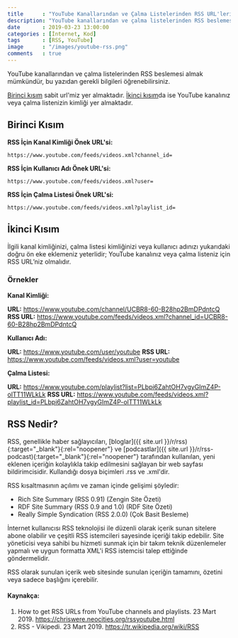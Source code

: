 ```yaml
---
title      : "YouTube Kanallarından ve Çalma Listelerinden RSS URL'leri Nasıl Alabilirsiniz?"
description: "YouTube kanallarından ve çalma listelerinden RSS beslemesi almak mümkündür, bu yazıdan gerekli bilgileri öğrenebilirsiniz."
date       : 2019-03-23 13:00:00
categories : [İnternet, Kod]
tags       : [RSS, YouTube]
image      : "/images/youtube-rss.png"
comments   : true
---
```


YouTube kanallarından ve çalma listelerinden RSS beslemesi almak mümkündür, bu yazıdan gerekli bilgileri öğrenebilirsiniz.

[Birinci kısım](https://ahmetcadirci.com.tr/2019/youtube-rss/#birinci-kısım) sabit url'miz yer almaktadır. [İkinci kısım](https://ahmetcadirci.com.tr/2019/youtube-rss/#i̇kinci-kısım)da ise YouTube kanalınız veya çalma listenizin kimliği yer almaktadır.

## Birinci Kısım

**RSS İçin Kanal Kimliği Önek URL'si:**

`https://www.youtube.com/feeds/videos.xml?channel_id=`

**RSS İçin Kullanıcı Adı Önek URL'si:**

`https://www.youtube.com/feeds/videos.xml?user=`

**RSS İçin Çalma Listesi Önek URL'si:**

`https://www.youtube.com/feeds/videos.xml?playlist_id=`

## İkinci Kısım

İlgili kanal kimliğinizi, çalma listesi kimliğinizi veya kullanıcı adınızı yukarıdaki doğru ön eke eklemeniz yeterlidir; YouTube kanalınız veya çalma listeniz için RSS URL’niz olmalıdır.

### Örnekler

**Kanal Kimliği:**

**URL:** https://www.youtube.com/channel/UCBR8-60-B28hp2BmDPdntcQ
**RSS URL:** https://www.youtube.com/feeds/videos.xml?channel_id=UCBR8-60-B28hp2BmDPdntcQ

**Kullanıcı Adı:**

**URL:** https://www.youtube.com/user/youtube
**RSS URL:** https://www.youtube.com/feeds/videos.xml?user=youtube

**Çalma Listesi:**

**URL:** https://www.youtube.com/playlist?list=PLbpi6ZahtOH7vgyGImZ4P-olTT11WLkLk
**RSS URL:** https://www.youtube.com/feeds/videos.xml?playlist_id=PLbpi6ZahtOH7vgyGImZ4P-olTT11WLkLk


## RSS Nedir?

RSS, genellikle haber sağlayıcıları, [bloglar]({{ site.url }}/r/rss){:target="_blank"}{:rel="noopener"} ve [podcastlar]({{ site.url }}/r/rss-podcast){:target="_blank"}{:rel="noopener"} tarafından kullanılan, yeni eklenen içeriğin kolaylıkla takip edilmesini sağlayan bir web sayfası bildirimcisidir. Kullandığı dosya biçimleri .rss ve .xml'dir.

RSS kısaltmasının açılımı ve zaman içinde gelişimi şöyledir:

* Rich Site Summary (RSS 0.91) (Zengin Site Özeti)
* RDF Site Summary (RSS 0.9 and 1.0) (RDF Site Özeti)
* Really Simple Syndication (RSS 2.0.0) (Çok Basit Besleme)

İnternet kullanıcısı RSS teknolojisi ile düzenli olarak içerik sunan sitelere abone olabilir ve çeşitli RSS istemcileri sayesinde içeriği takip edebilir. Site yöneticisi veya sahibi bu hizmeti sunmak için bir takım teknik düzenlemeler yapmalı ve uygun formatta XML'i RSS istemcisi talep ettiğinde göndermelidir.

RSS olarak sunulan içerik web sitesinde sunulan içeriğin tamamını, özetini veya sadece başlığını içerebilir.

#### Kaynakça:

1. How to get RSS URLs from YouTube channels and playlists. 23 Mart 2019. https://chriswere.neocities.org/rssyoutube.html
1. RSS - Vikipedi. 23 Mart 2019. https://tr.wikipedia.org/wiki/RSS